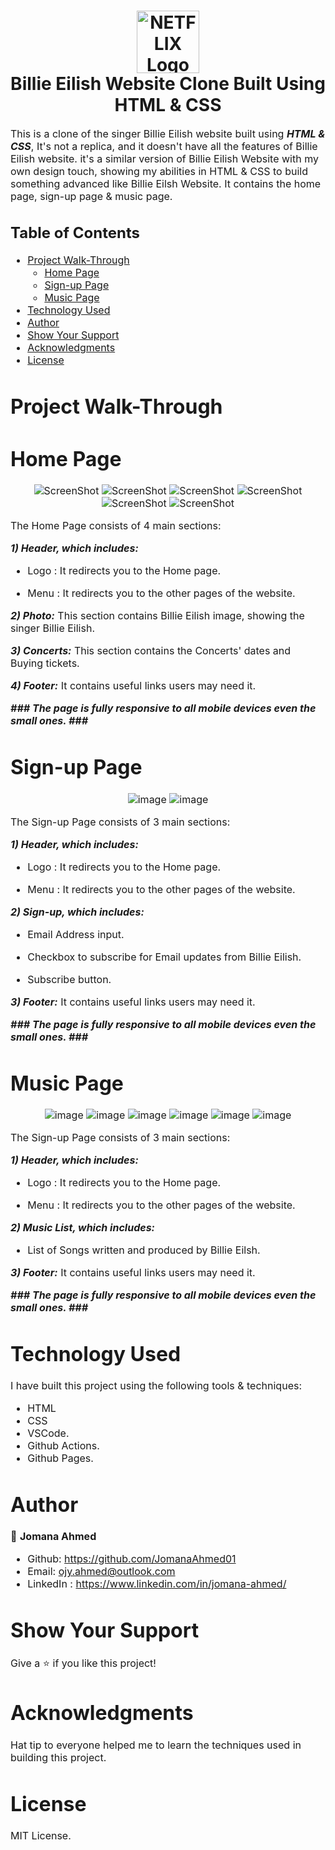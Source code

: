 <h1 align="center">
  <img title="Billie Eilish" src="https://github.com/JomanaAhmed01/Billie-Eilish-Website/blob/Main-Page/img/logo.png" alt="NETFLIX Logo" width="100" />
  <br>
  Billie Eilish Website Clone Built Using HTML & CSS
</h1>

<p><font size="3">
  This is a clone of the singer Billie Eilish website built using <strong><em>HTML & CSS</em></strong>, It's not a replica, and it doesn't have all the features of Billie Eilish website. it's a similar version of Billie Eilish Website with my own design touch, showing my abilities in HTML & CSS to build something advanced like Billie Eilsh Website. It contains the home page, sign-up page & music page.
</p>

## Table of Contents

- [Project Walk-Through](#project-walk-through)
  - [Home Page](#home-page)
  - [Sign-up Page](#sign-up-page)
  - [Music Page](#music-page)
- [Technology Used](#technology-used)
- [Author](#author)
- [Show Your Support](#show-your-support)
- [Acknowledgments](#acknowledgments)
- [License](#license)




# Project Walk-Through

 # Home Page

<div align="center"><a name="menu"></a>

![ScreenShot](https://github.com/JomanaAhmed01/Billie-Eilish-Website/blob/Main-Page/img/1.png)
![ScreenShot](https://github.com/JomanaAhmed01/Billie-Eilish-Website/blob/Main-Page/img/2.jpg)
![ScreenShot](https://github.com/JomanaAhmed01/Billie-Eilish-Website/blob/Main-Page/img/3.png)
![ScreenShot](https://github.com/JomanaAhmed01/Billie-Eilish-Website/blob/Main-Page/img/4.png)
![ScreenShot](https://github.com/JomanaAhmed01/Billie-Eilish-Website/blob/Main-Page/img/5.png)
![ScreenShot](https://github.com/JomanaAhmed01/Billie-Eilish-Website/blob/Main-Page/img/6.png)
</div>

The Home Page consists of 4 main sections:

***1) Header, which includes:***
- Logo :
It redirects you to the Home page.

- Menu :
It redirects you to the other pages of the website.

***2) Photo:***
This section contains Billie Eilish image, showing the singer Billie Eilish.

***3) Concerts:***
This section contains the Concerts' dates and Buying tickets.

***4) Footer:***
It contains useful links users may need it.


***### The page is fully responsive to all mobile devices even the small ones. ###***

 # Sign-up Page

<div align="center">
  
![image](https://user-images.githubusercontent.com/66492958/124599694-3c9ec280-de66-11eb-92cd-df8c5937c681.png)
![image](https://user-images.githubusercontent.com/66492958/124599756-50e2bf80-de66-11eb-9588-716f33347b58.png)
  
<a name="menu"></a>

  
</div>

The Sign-up Page consists of 3 main sections:

***1) Header, which includes:***
- Logo :
It redirects you to the Home page.

- Menu :
It redirects you to the other pages of the website.

***2) Sign-up, which includes:***
- Email Address input.

- Checkbox to subscribe for Email updates from Billie Eilish.

- Subscribe button.

***3) Footer:***
It contains useful links users may need it.


***### The page is fully responsive to all mobile devices even the small ones. ###***

 # Music Page

<div align="center">
  
![image](https://user-images.githubusercontent.com/66492958/124600735-52f94e00-de67-11eb-84b1-625e25e658af.png)
![image](https://user-images.githubusercontent.com/66492958/124600820-6dcbc280-de67-11eb-8ade-754e60eb9a21.png)
![image](https://user-images.githubusercontent.com/66492958/124600876-7d4b0b80-de67-11eb-84d8-f824a9b10fb2.png)
![image](https://user-images.githubusercontent.com/66492958/124600927-8c31be00-de67-11eb-8309-888a1643a457.png)
![image](https://user-images.githubusercontent.com/66492958/124600979-9bb10700-de67-11eb-89e0-55caf9459f29.png)
![image](https://user-images.githubusercontent.com/66492958/124601021-a8355f80-de67-11eb-80e7-7e92b1c25123.png)

<a name="menu"></a>

  
</div>

The Sign-up Page consists of 3 main sections:

***1) Header, which includes:***
- Logo :
It redirects you to the Home page.

- Menu :
It redirects you to the other pages of the website.

***2) Music List, which includes:***
- List of Songs written and produced by Billie Eilsh.

***3) Footer:***
It contains useful links users may need it.


***### The page is fully responsive to all mobile devices even the small ones. ###***

# Technology Used

I have built this project using the following tools & techniques:
- HTML
- CSS
- VSCode.
- Github Actions.
- Github Pages.

# Author

👤 **Jomana Ahmed**
- Github: https://github.com/JomanaAhmed01
- Email: ojy.ahmed@outlook.com
- LinkedIn : https://www.linkedin.com/in/jomana-ahmed/

# Show Your Support

Give a ⭐️ if you like this project!

# Acknowledgments

Hat tip to everyone helped me to learn the techniques used in building this project.

# License 

MIT License.



